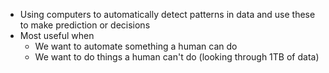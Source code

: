 - Using computers to automatically detect patterns in data and use these to make prediction or decisions
- Most useful when
	- We want to automate something a human can do
	- We want to do things a human can't do (looking through 1TB of data)